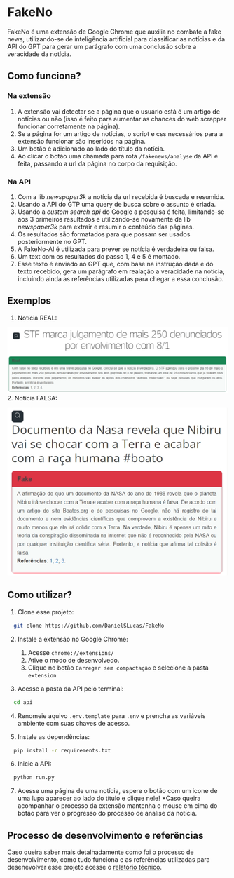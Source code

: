 # FakeNo

FakeNo é uma extensão de Google Chrome que auxilia no combate a fake news, utilizando-se
de inteligência artificial para classificar as notícias e da API do GPT para gerar um parágrafo
com uma conclusão sobre a veracidade da notícia.

## Como funciona?

### Na extensão

1. A extensão vai detectar se a página que o usuário está é um artigo de notícias ou não
(isso é feito para aumentar as chances do web scrapper funcionar corretamente na página).
2. Se a página for um artigo de notícias, o script e css necessários para a extensão funcionar
são inseridos na página.
3. Um botão é adicionado ao lado do título da notícia.
4. Ao clicar o botão uma chamada para rota `/fakenews/analyse` da API é feita, 
passando a url da página no corpo da requisição.

### Na API

1. Com a lib _newspaper3k_ a notícia da url recebida é buscada e resumida.
2. Usando a API do GTP uma query de busca sobre o assunto é criada.
3. Usando a _custom search api_ do Google a pesquisa é feita, limitando-se aos 3 
primeiros resultados e utilizando-se novamente da lib _newspaper3k_ para extrair
e resumir o conteúdo das páginas.
4. Os resultados são formatados para que possam ser usados posteriormente no GPT.
5. A FakeNo-AI é utilizada para prever se notícia é verdadeira ou falsa.
6. Um text com os resultados do passo 1, 4 e 5 é montado.
7. Esse texto é enviado ao GPT que, com base na instrução dada e do texto recebido, 
gera um parágrafo em realação a veracidade na notícia, incluindo ainda as referências 
utilizadas para chegar a essa conclusão.

## Exemplos

1. Notícia REAL:

![real](./screenshots/real.png)
2. Notícia FALSA:

![fake](./screenshots/fake.png)

## Como utilizar?

1. Clone esse projeto:

```bash
  git clone https://github.com/DanielSLucas/FakeNo
```

2. Instale a extensão no Google Chrome:
    1. Acesse `chrome://extensions/`
    2. Ative o modo de desenvolvedo.
    3. Clique no botão `Carregar sem compactação` e selecione a pasta `extension`

3. Acesse a pasta da API pelo terminal:

```bash
  cd api
```

4. Renomeie aquivo `.env.template` para `.env` e prencha as variáveis ambiente
com suas chaves de acesso.

5. Instale as dependências:

```bash
  pip install -r requirements.txt
```

6. Inicie a API:

```bash
  python run.py
```

7. Acesse uma página de uma notícia, espere o botão com um icone de uma lupa
aparecer ao lado do título e clique nele! 
*Caso queira acompanhar o processo da extensão mantenha o mouse em cima do botão 
para ver o progresso do processo de analise da notícia.

## Processo de desenvolvimento e referências

Caso queira saber mais detalhadamente como foi o processo de desenvolvimento, como 
tudo funciona e as referências utilizadas para desenevolver esse projeto acesse o
[relatório técnico](./relatorio_tecnico.pdf).

